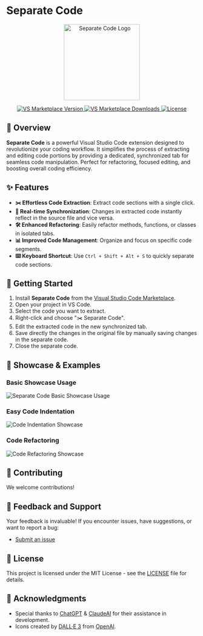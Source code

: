 # Separate Code

<p align="center">
  <img src="https://raw.githubusercontent.com/SaidTorres3/separate-code/main/icon.png" alt="Separate Code Logo" width="200">
</p>

<p align="center">
  <a href="https://marketplace.visualstudio.com/items?itemName=SaidTorres3.separate-code">
    <img src="https://img.shields.io/visual-studio-marketplace/v/SaidTorres3.separate-code.svg?style=flat-square&label=VS%20Marketplace&logo=visual-studio-code" alt="VS Marketplace Version">
  </a>
  <a href="https://marketplace.visualstudio.com/items?itemName=SaidTorres3.separate-code">
    <img src="https://img.shields.io/visual-studio-marketplace/d/SaidTorres3.separate-code.svg?style=flat-square&label=Downloads&logo=visual-studio-code" alt="VS Marketplace Downloads">
  </a>
  <a href="https://github.com/SaidTorres3/separate-code/blob/main/LICENSE">
    <img src="https://img.shields.io/github/license/SaidTorres3/separate-code.svg?style=flat-square&label=License&logo=github" alt="License">
  </a>
</p>

## 🚀 Overview

**Separate Code** is a powerful Visual Studio Code extension designed to revolutionize your coding workflow. It simplifies the process of extracting and editing code portions by providing a dedicated, synchronized tab for seamless code manipulation. Perfect for refactoring, focused editing, and boosting overall coding efficiency.

## ✨ Features

- **✂️ Effortless Code Extraction**: Extract code sections with a single click.
- **🔄 Real-time Synchronization**: Changes in extracted code instantly reflect in the source file and vice versa.
- **🛠️ Enhanced Refactoring**: Easily refactor methods, functions, or classes in isolated tabs.
- **📊 Improved Code Management**: Organize and focus on specific code segments.
- **⌨️ Keyboard Shortcut**: Use `Ctrl + Shift + Alt + S` to quickly separate code sections.


## 🚀 Getting Started

1. Install **Separate Code** from the [Visual Studio Code Marketplace](https://marketplace.visualstudio.com/items?itemName=SaidTorres3.separate-code).
2. Open your project in VS Code.
3. Select the code you want to extract.
4. Right-click and choose "✂️ Separate Code".
5. Edit the extracted code in the new synchronized tab.
6. Save directly the changes in the original file by manually saving changes in the separate code.
7. Close the separate code.

## 🎥 Showcase & Examples

### Basic Showcase Usage

![Separate Code Basic Showcase Usage](https://raw.githubusercontent.com/SaidTorres3/separate-code/refs/heads/gh-pages/screenshots/v3/1.gif)

### Easy Code Indentation

![Code Indentation Showcase](https://raw.githubusercontent.com/SaidTorres3/separate-code/refs/heads/gh-pages/screenshots/v3/2.gif)

### Code Refactoring

![Code Refactoring Showcase](https://raw.githubusercontent.com/SaidTorres3/separate-code/refs/heads/gh-pages/screenshots/v3/3.gif)


## 🤝 Contributing

We welcome contributions!

## 📣 Feedback and Support

Your feedback is invaluable! If you encounter issues, have suggestions, or want to report a bug:

- [Submit an issue](https://github.com/SaidTorres3/separate-code/issues)

## 📜 License

This project is licensed under the MIT License - see the [LICENSE](LICENSE) file for details.

## 🙏 Acknowledgments

- Special thanks to [ChatGPT](https://chat.openai.com/) & [ClaudeAI](https://claude.ai/) for their assistance in development.
- Icons created by [DALL·E 3](https://openai.com/dall-e-3) from [OpenAI](https://www.openai.com/).
